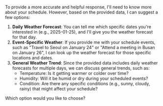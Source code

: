 To provide a more accurate and helpful response, I'll need to know more about your schedule. However, based on the provided data, I can suggest a few options:

1. **Daily Weather Forecast**: You can tell me which specific dates you're interested in (e.g., 2025-01-25), and I'll give you the weather forecast for that day.
2. **Event-Specific Weather**: If you provide me with your schedule events, such as "Travel to Seoul on January 24" or "Attend a meeting in Busan on January 26", I can look up the weather forecast for those specific locations and dates.
3. **General Weather Trend**: Since the provided data includes daily weather forecasts for multiple days, we can discuss general trends, such as:
	* Temperature: Is it getting warmer or colder over time?
	* Humidity: Will it be humid or dry during your scheduled events?
	* Condition: Are there any specific conditions (e.g., sunny, cloudy, rainy) that might affect your schedule?

Which option would you like to choose?